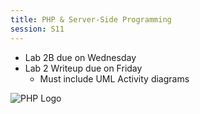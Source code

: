 ```yaml
---
title: PHP & Server-Side Programming
session: S11
---
```

* Lab 2B due on Wednesday
* Lab 2 Writeup due on Friday
    * Must include UML Activity diagrams

![PHP Logo](images/PHP.jpg)
    